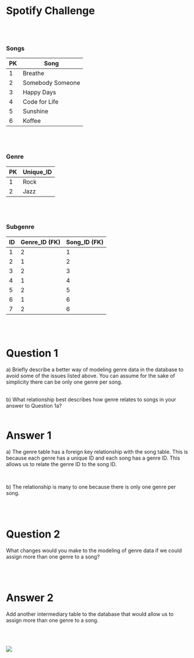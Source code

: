 # Spotify Challenge
<br>
<br>



### Songs
| PK  | Song        |
| --- | ----------- |
| 1   | Breathe |
| 2   | Somebody Someone |
| 3   | Happy Days |
| 4   | Code for Life |
| 5   | Sunshine |
| 6   | Koffee |

<br>
<br>


### Genre
| PK  | Unique_ID 
| --- | ---------- | 
| 1   | Rock | 
| 2   | Jazz |

<br>
<br>


### Subgenre
| ID  | Genre_ID (FK)   | Song_ID (FK) |
| --- | ------ | -------- |
| 1   | 2   | 1        |
| 2   | 1   | 2        |
| 3   | 2  | 3       |
| 4   | 1 | 4        |
| 5   | 2   | 5        |
| 6   | 1 | 6       |
| 7   | 2   | 6        |

<br>
<br>


# Question 1
a) Briefly describe a better way of modeling genre data in the database to avoid some of the issues listed above. You can assume for the sake of simplicity there can be only one genre per song.

<br> 
b) What relationship best describes how genre relates to songs in your answer to Question 
1a?


<br>
<br>

# Answer 1
a) The genre table has a foreign key relationship with the song table. This is because each genre has a unique ID and each song has a genre ID. This allows us to relate the genre ID to the song ID.

<br> 

b) The relationship is many to one because there is only one genre per song.

<br> 
<br> 


# Question 2
What changes would you make to the modeling of genre data if we could assign more than one genre to a song?

<br>
<br>

# Answer 2
Add another intermediary table to the database that would allow us to assign more than one genre to a song.

<br>
<br>

<img
src="/Users/jasondoze13/Desktop/pod_number_1/Jason/spotify_challenge/image/db tables.jpg"/> 


